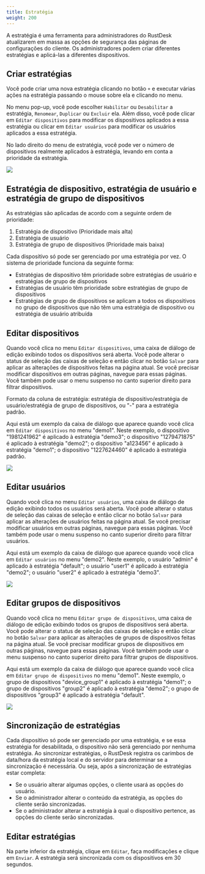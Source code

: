 ```yaml
---
title: Estratégia
weight: 200
---
```


A estratégia é uma ferramenta para administradores do RustDesk atualizarem em massa as opções de segurança das páginas de configurações do cliente. Os administradores podem criar diferentes estratégias e aplicá-las a diferentes dispositivos.

## Criar estratégias

Você pode criar uma nova estratégia clicando no botão `+` e executar várias ações na estratégia passando o mouse sobre ela e clicando no menu.

No menu pop-up, você pode escolher `Habilitar` ou `Desabilitar` a estratégia, `Renomear`, `Duplicar` ou `Excluir` ela. Além disso, você pode clicar em `Editar dispositivos` para modificar os dispositivos aplicados a essa estratégia ou clicar em `Editar usuários` para modificar os usuários aplicados a essa estratégia.

No lado direito do menu de estratégia, você pode ver o número de dispositivos realmente aplicados à estratégia, levando em conta a prioridade da estratégia.

![](/docs/en/self-host/rustdesk-server-pro/strategy/images/strategy_menu.png)

## Estratégia de dispositivo, estratégia de usuário e estratégia de grupo de dispositivos

As estratégias são aplicadas de acordo com a seguinte ordem de prioridade:
1. Estratégia de dispositivo (Prioridade mais alta)
2. Estratégia de usuário
3. Estratégia de grupo de dispositivos (Prioridade mais baixa)

Cada dispositivo só pode ser gerenciado por uma estratégia por vez. O sistema de prioridade funciona da seguinte forma:
- Estratégias de dispositivo têm prioridade sobre estratégias de usuário e estratégias de grupo de dispositivos
- Estratégias de usuário têm prioridade sobre estratégias de grupo de dispositivos
- Estratégias de grupo de dispositivos se aplicam a todos os dispositivos no grupo de dispositivos que não têm uma estratégia de dispositivo ou estratégia de usuário atribuída

## Editar dispositivos

Quando você clica no menu `Editar dispositivos`, uma caixa de diálogo de edição exibindo todos os dispositivos será aberta. Você pode alterar o status de seleção das caixas de seleção e então clicar no botão `Salvar` para aplicar as alterações de dispositivos feitas na página atual. Se você precisar modificar dispositivos em outras páginas, navegue para essas páginas. Você também pode usar o menu suspenso no canto superior direito para filtrar dispositivos.

Formato da coluna de estratégia: estratégia de dispositivo/estratégia de usuário/estratégia de grupo de dispositivos, ou "-" para a estratégia padrão.

Aqui está um exemplo da caixa de diálogo que aparece quando você clica em `Editar dispositivos` no menu "demo1". Neste exemplo, o dispositivo "1981241962" é aplicado à estratégia "demo3"; o dispositivo "1279471875" é aplicado à estratégia "demo2"; o dispositivo "a123456" é aplicado à estratégia "demo1"; o dispositivo "1227624460" é aplicado à estratégia padrão.

![](/docs/en/self-host/rustdesk-server-pro/strategy/images/edit_devices.png)

## Editar usuários

Quando você clica no menu `Editar usuários`, uma caixa de diálogo de edição exibindo todos os usuários será aberta. Você pode alterar o status de seleção das caixas de seleção e então clicar no botão `Salvar` para aplicar as alterações de usuários feitas na página atual. Se você precisar modificar usuários em outras páginas, navegue para essas páginas. Você também pode usar o menu suspenso no canto superior direito para filtrar usuários.

Aqui está um exemplo da caixa de diálogo que aparece quando você clica em `Editar usuários` no menu "demo2". Neste exemplo, o usuário "admin" é aplicado à estratégia "default"; o usuário "user1" é aplicado à estratégia "demo2"; o usuário "user2" é aplicado à estratégia "demo3".

![](/docs/en/self-host/rustdesk-server-pro/strategy/images/edit_users.png)

## Editar grupos de dispositivos

Quando você clica no menu `Editar grupo de dispositivos`, uma caixa de diálogo de edição exibindo todos os grupos de dispositivos será aberta. Você pode alterar o status de seleção das caixas de seleção e então clicar no botão `Salvar` para aplicar as alterações de grupos de dispositivos feitas na página atual. Se você precisar modificar grupos de dispositivos em outras páginas, navegue para essas páginas. Você também pode usar o menu suspenso no canto superior direito para filtrar grupos de dispositivos.

Aqui está um exemplo da caixa de diálogo que aparece quando você clica em `Editar grupo de dispositivos` no menu "demo1". Neste exemplo, o grupo de dispositivos "device_group1" é aplicado à estratégia "demo1"; o grupo de dispositivos "group2" é aplicado à estratégia "demo2"; o grupo de dispositivos "group3" é aplicado à estratégia "default".

![](/docs/en/self-host/rustdesk-server-pro/strategy/images/edit_device_groups.png)

## Sincronização de estratégias

Cada dispositivo só pode ser gerenciado por uma estratégia, e se essa estratégia for desabilitada, o dispositivo não será gerenciado por nenhuma estratégia. Ao sincronizar estratégias, o RustDesk registra os carimbos de data/hora da estratégia local e do servidor para determinar se a sincronização é necessária. Ou seja, após a sincronização de estratégias estar completa:

* Se o usuário alterar algumas opções, o cliente usará as opções do usuário.
* Se o administrador alterar o conteúdo da estratégia, as opções do cliente serão sincronizadas.
* Se o administrador alterar a estratégia à qual o dispositivo pertence, as opções do cliente serão sincronizadas.

## Editar estratégias

Na parte inferior da estratégia, clique em `Editar`, faça modificações e clique em `Enviar`. A estratégia será sincronizada com os dispositivos em 30 segundos.
